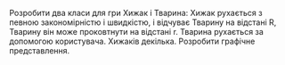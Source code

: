 Розробити два класи для гри Хижак і Тварина: Хижак рухається з певною
закономірністю і швидкістю, і відчуває Тварину на відстані R, Тварину він
може проковтнути на відстані r. Тварина рухається за допомогою користувача.
Хижаків декілька. Розробити графічне представлення. 
